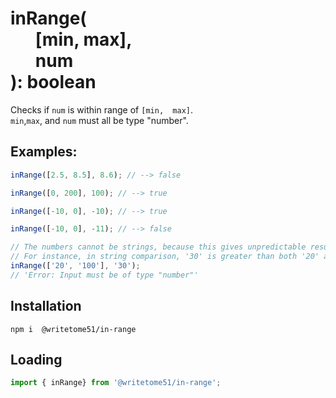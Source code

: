 #  inRange(<br>&nbsp;&nbsp;&nbsp;&nbsp;&nbsp;&nbsp;[min, max], <br>&nbsp;&nbsp;&nbsp;&nbsp;&nbsp;&nbsp;num<br>): boolean

Checks if `num` is within range of  `[min,  max]`.   
`min`,`max`, and `num` must all be type "number".


## Examples:
```js
inRange([2.5, 8.5], 8.6); // --> false

inRange([0, 200], 100); // --> true

inRange([-10, 0], -10); // --> true

inRange([-10, 0], -11); // --> false

// The numbers cannot be strings, because this gives unpredictable results.
// For instance, in string comparison, '30' is greater than both '20' and '100'
inRange(['20', '100'], '30');
// 'Error: Input must be of type "number"'

```

## Installation
`npm i  @writetome51/in-range`

## Loading
```js
import { inRange} from '@writetome51/in-range';
```
